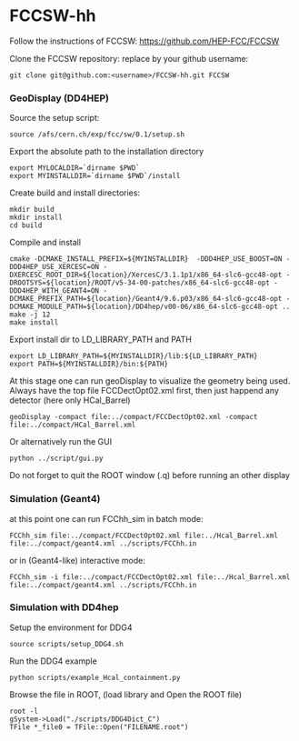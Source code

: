 FCCSW-hh
==================

Follow the instructions of FCCSW: https://github.com/HEP-FCC/FCCSW

Clone the FCCSW repository: replace <username> by your github username:

    git clone git@github.com:<username>/FCCSW-hh.git FCCSW 


### GeoDisplay (DD4HEP)

Source the setup script:

    source /afs/cern.ch/exp/fcc/sw/0.1/setup.sh

Export the absolute path to the installation directory 

    export MYLOCALDIR=`dirname $PWD`
    export MYINSTALLDIR=`dirname $PWD`/install

Create build and install directories:

    mkdir build
    mkdir install
    cd build

Compile and install

    cmake -DCMAKE_INSTALL_PREFIX=${MYINSTALLDIR}  -DDD4HEP_USE_BOOST=ON -DDD4HEP_USE_XERCESC=ON -DXERCESC_ROOT_DIR=${location}/XercesC/3.1.1p1/x86_64-slc6-gcc48-opt -DROOTSYS=${location}/ROOT/v5-34-00-patches/x86_64-slc6-gcc48-opt -DDD4HEP_WITH_GEANT4=ON -DCMAKE_PREFIX_PATH=${location}/Geant4/9.6.p03/x86_64-slc6-gcc48-opt -DCMAKE_MODULE_PATH=${location}/DD4hep/v00-06/x86_64-slc6-gcc48-opt ..
    make -j 12
    make install

Export install dir to LD_LIBRARY_PATH and PATH

    export LD_LIBRARY_PATH=${MYINSTALLDIR}/lib:${LD_LIBRARY_PATH}
    export PATH=${MYINSTALLDIR}/bin:${PATH}


At this stage one can run geoDisplay to visualize the geometry being used. Always have the top file FCCDectOpt02.xml first, then just happend any detector (here only HCal_Barrel)

    geoDisplay -compact file:../compact/FCCDectOpt02.xml -compact file:../compact/HCal_Barrel.xml


Or alternatively run the GUI

    python ../script/gui.py

Do not forget to quit the ROOT window (.q) before running an other display


### Simulation (Geant4)

at this point one can run FCChh_sim in batch mode:

    FCChh_sim file:../compact/FCCDectOpt02.xml file:../Hcal_Barrel.xml file:../compact/geant4.xml ../scripts/FCChh.in

or in (Geant4-like) interactive mode:

    FCChh_sim -i file:../compact/FCCDectOpt02.xml file:../Hcal_Barrel.xml file:../compact/geant4.xml ../scripts/FCChh.in

### Simulation with DD4hep

Setup the environment for DDG4

    source scripts/setup_DDG4.sh

Run the DDG4 example

    python scripts/example_Hcal_containment.py

Browse the file in ROOT, (load library and Open the ROOT file)

    root -l
    gSystem->Load("./scripts/DDG4Dict_C")
    TFile *_file0 = TFile::Open("FILENAME.root")       

